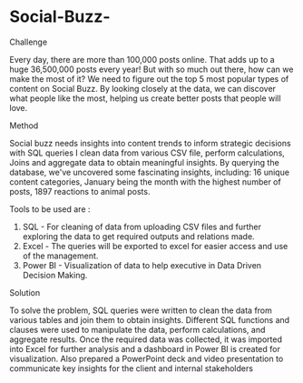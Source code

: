 # Social-Buzz-

Challenge

Every day, there are more than 100,000 posts online. That adds up to a huge 36,500,000 posts every year! But with so much out there, how can we make the most of it? We need to figure out the top 5 most popular types of content on Social Buzz. By looking closely at the data, we can discover what people like the most, helping us create better posts that people will love.

Method

Social buzz needs insights into content trends to inform strategic decisions with SQL queries I clean data from various CSV file, perform calculations, Joins and aggregate data to obtain meaningful insights. By querying the database, we've uncovered some fascinating insights, including: 16 unique content categories, January being the month with the highest number of posts, 1897 reactions to animal posts.​

Tools to be used are :

1. SQL - For cleaning of data from uploading CSV files and further exploring the data to get required outputs and relations made.
2. Excel - The queries will be exported to excel for easier access and use of the management.
3. Power BI - Visualization of data to help executive in Data Driven Decision Making.

Solution

To solve the problem, SQL queries were written to clean the data from various tables and join them to obtain insights. Different SQL functions and clauses were used to manipulate the data, perform calculations, and aggregate results. Once  the required data was collected, it was imported into Excel for further analysis and a dashboard in Power BI is created for visualization. Also prepared a PowerPoint deck and video presentation to communicate key insights for the client and internal stakeholders

